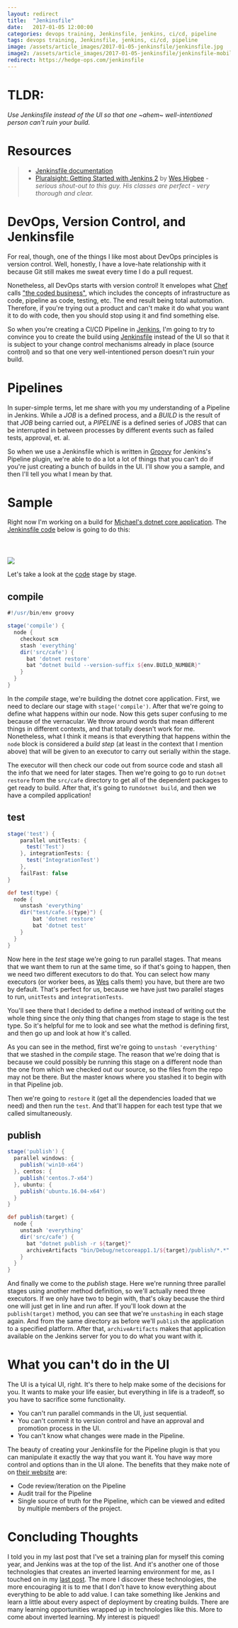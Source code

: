```yaml
---
layout: redirect
title:  "Jenkinsfile"
date:   2017-01-05 12:00:00
categories: devops training, Jenkinsfile, jenkins, ci/cd, pipeline
tags: devops training, Jenkinsfile, jenkins, ci/cd, pipeline
image: /assets/article_images/2017-01-05-jenkinsfile/jenkinsfile.jpg
image2: /assets/article_images/2017-01-05-jenkinsfile/jenkinsfile-mobile.jpg
redirect: https://hedge-ops.com/jenkinsfile
---
```


# TLDR:

*Use Jenkinsfile instead of the UI so that one ~ahem~ well-intentioned person can't ruin your build.*

# Resources

> * [Jenkinsfile documentation](https://jenkins.io/doc/book/pipeline/jenkinsfile/)
> * [Pluralsight: Getting Started with Jenkins 2](https://app.pluralsight.com/library/courses/jenkins-2-getting-started/table-of-contents) by [Wes Higbee](https://twitter.com/g0t4) - *serious shout-out to this guy. His classes are perfect - very thorough and clear.*

# DevOps, Version Control, and Jenkinsfile

For real, though, one of the things I like most about DevOps principles is version control. Well, honestly, I have a love-hate relationship with it because Git still makes me sweat every time I do a pull request. 

Nonetheless, all DevOps starts with version control! It envelopes what [Chef](https://www.chef.io/) calls ["the coded business"](https://twitter.com/chef/status/783317258227548160), which includes the concepts of infrastructure as code, pipeline as code, testing, etc. The end result being total automation. Therefore, if you're trying out a product and can't make it do what you want it to do with code, then you should stop using it and find something else.

So when you're creating a CI/CD Pipeline in [Jenkins](https://jenkins.io/), I'm going to try to convince you to create the build using [Jenkinsfile](https://jenkins.io/doc/book/pipeline/jenkinsfile/) instead of the UI so that it is subject to your change control mechanisms already in place (source control) and so that one very well-intentioned person doesn't ruin your build.

# Pipelines

In super-simple terms, let me share with you my understanding of a Pipeline in Jenkins. While a *JOB* is a defined process, and a *BUILD* is the result of that *JOB* being carried out, a *PIPELINE* is a defined series of *JOBS* that can be interrupted in between processes by different events such as failed tests, approval, et. al.

So when we use a Jenkinsfile which is written in [Groovy](https://en.wikipedia.org/wiki/Groovy_(programming_language)) for Jenkins's Pipeline plugin, we're able to do a lot a lot of things that you can't do if you're just creating a bunch of builds in the UI. I'll show you a sample, and then I'll tell you what I mean by that.

# Sample

Right now I'm working on a build for [Michael's dotnet core application](https://github.com/mhedgpeth/cafe/). The [Jenkinsfile code](https://github.com/mhedgpeth/cafe/blob/master/Jenkinsfile) below is going to do this:

<img src='/assets/article_images/2017-01-01-devops-training-plan/jenkinspipeline.png' style='display: block; margin-left: auto; margin-right: auto; padding-top: 40px' />

Let's take a look at the [code](https://github.com/mhedgpeth/cafe/blob/master/Jenkinsfile) stage by stage.

## compile

```groovy
#!/usr/bin/env groovy

stage('compile') {
  node {
    checkout scm
    stash 'everything'
    dir('src/cafe') {
      bat 'dotnet restore'
      bat "dotnet build --version-suffix ${env.BUILD_NUMBER}"
    }
  }
}
```

In the *compile* stage, we're building the dotnet core application. First, we need to declare our stage with `stage('compile')`. After that we're going to define what happens within our node. Now this gets super confusing to me because of the vernacular. We throw around words that mean different things in different contexts, and that totally doesn't work for me. Nonetheless, what I think it means is that everything that happens within the `node` block is considered a *build step* (at least in the context that I mention above) that will be given to an executor to carry out serially within the stage.

The executor will then check our code out from source code and stash all the info that we need for later stages. Then we're going to go to run `dotnet restore` from the `src/cafe` directory to get all of the dependent packages to get ready to build. After that, it's going to run`dotnet build`, and then we have a compiled application!

## test

```groovy
stage('test') {
    parallel unitTests: {
      test('Test')
    }, integrationTests: {
      test('IntegrationTest')
    },
    failFast: false
}

def test(type) {
  node {
    unstash 'everything'
    dir("test/cafe.${type}") {
        bat 'dotnet restore'
        bat 'dotnet test'
    }
  }
}
```

Now here in the *test* stage we're going to run parallel stages. That means that we want them to run at the same time, so if that's going to happen, then we need two different executors to do that. You can select how many executors (or worker bees, as [Wes](http://www.weshigbee.com/) calls them) you have, but there are two by default. That's perfect for us, because we have just two parallel stages to run, `unitTests` and `integrationTests`. 

You'll see there that I decided to define a method instead of writing out the whole thing since the only thing that changes from stage to stage is the test type. So it's helpful for me to look and see what the method is defining first, and then go up and look at how it's called.

As you can see in the method, first we're going to `unstash 'everything'` that we stashed in the *compile* stage. The reason that we're doing that is because we could possibly be running this stage on a different node than the one from which we checked out our source, so the files from the repo may not be there. But the master knows where you stashed it to begin with in that Pipeline job. 

Then we're going to `restore` it (get all the dependencies loaded that we need) and then run the `test`. And that'll happen for each test type that we called simultaneously. 

## publish

```groovy
stage('publish') {
  parallel windows: {
    publish('win10-x64')
  }, centos: {
    publish('centos.7-x64')
  }, ubuntu: {
    publish('ubuntu.16.04-x64')
  }
}

def publish(target) {
  node {
    unstash 'everything'
    dir('src/cafe') {
      bat "dotnet publish -r ${target}"
      archiveArtifacts "bin/Debug/netcoreapp1.1/${target}/publish/*.*"
    }
  }
}
```

And finally we come to the *publish* stage. Here we're running three parallel stages using another method definition, so we'll actually need three executors. If we only have two to begin with, that's okay because the third one will just get in line and run after. If you'll look down at the `publish(target)` method, you can see that we're `unstashing` in each stage again. And from the same directory as before we'll `publish` the application to a specified platform. After that, `archiveArtifacts` makes that application available on the Jenkins server for you to do what you want with it.

# What you can't do in the UI

The UI is a tyical UI, right. It's there to help make some of the decisions for you. It wants to make your life easier, but everything in life is a tradeoff, so you have to sacrifice some functionality. 

 - You can't run parallel commands in the UI, just sequential.
 - You can't commit it to version control and have an approval and promotion process in the UI. 
 - You can't know what changes were made in the Pipeline.

The beauty of creating your Jenkinsfile for the Pipeline plugin is that you can manipulate it exactly the way that you want it. You have way more control and options than in the UI alone. The benefits that they make note of on [their website](https://jenkins.io/doc/book/pipeline/jenkinsfile/) are:
 - Code review/iteration on the Pipeline
 - Audit trail for the Pipeline
 - Single source of truth for the Pipeline, which can be viewed and edited by multiple members of the project.

# Concluding Thoughts

I told you in my last post that I've set a training plan for myself this coming year, and Jenkins was at the top of the list. And it's another one of those technologies that creates an inverted learning environment for me, as I touched on in my [last post](http://www.anniehedgie.com/devops-training-plan). The more I discover these technologies, the more encouraging it is to me that I don't have to know everything about everything to be able to add value. I can take something like Jenkins and learn a little about every aspect of deployment by creating builds. There are many learning opportunities wrapped up in technologies like this. More to come about inverted learning. My interest is piqued! 